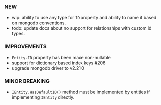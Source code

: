 
### NEW
- wip: ability to use any type for `ID` property and ability to name it based on mongodb conventions.
- todo: update docs about no support for relationships with custom id types.

### IMPROVEMENTS
- `Entity.ID` property has been made non-nullable
- support for dictionary based index keys #206
- upgrade mongodb driver to v2.21.0

### MINOR BREAKING
- `IEntity.HasDefaultID()` method must be implemented by entities if implementing `IEntity` directly.